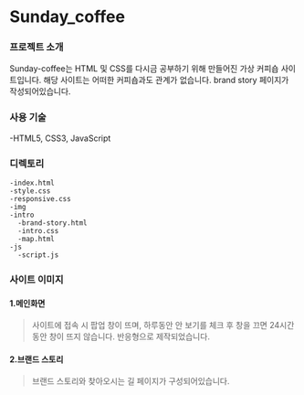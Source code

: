 # Sunday_coffee
### 프로젝트 소개
Sunday-coffee는 HTML 및 CSS를 다시금 공부하기 위해 만들어진 가상 커피숍 사이트입니다.
해당 사이트는 어떠한 커피숍과도 관계가 없습니다.
brand story 페이지가 작성되어있습니다.


### 사용 기술
-HTML5, CSS3, JavaScript


### 디렉토리
```
-index.html
-style.css
-responsive.css
-img
-intro
  -brand-story.html
  -intro.css
  -map.html
-js
  -script.js
```

### 사이트 이미지
#### 1.메인화면
>사이트에 접속 시 팝업 창이 뜨며, 하루동안 안 보기를 체크 후 창을 끄면 24시간 동안 창이 뜨지 않습니다.
반응형으로 제작되었습니다.


#### 2.브랜드 스토리
>브랜드 스토리와 찾아오시는 길 페이지가 구성되어있습니다.
